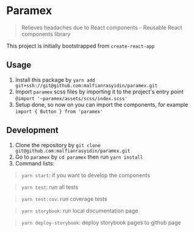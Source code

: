 # Paramex
> Relieves headaches due to React components - Reusable React components library

This project is initially bootstrapped from `create-react-app`

## Usage
1. Install this package by `yarn add git+ssh://git@github.com:malfianrasyidin/paramex.git`
2. Import `paramex` scss files by importing it to the project's entry point `@import '~paramex/assets/scss/index.scss'`
3. Setup done, so now on you can import the components, for example `import { Button } from 'paramex'`

## Development
1. Clone the repository by `git clone git@github.com:malfianrasyidin/paramex.git`
2. Go to `paramex` by `cd paramex` then run `yarn install`
3. Command lists:
>`yarn start`: if you want to develop the components

>`yarn test`: run all tests 

>`yarn test:cov`: run coverage tests

>`yarn storybook`: run local documentation page

>`yarn deploy-storybook`: deploy storybook pages to github page
